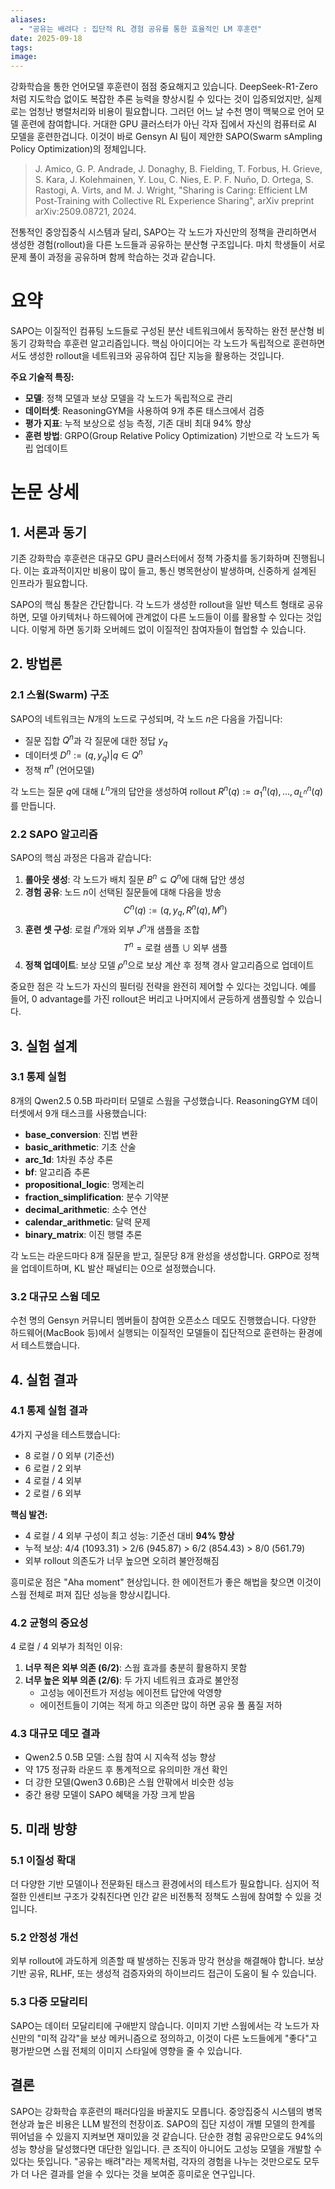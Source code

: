 ```yaml
---
aliases:
  - "공유는 배려다 : 집단적 RL 경험 공유를 통한 효율적인 LM 후훈련"
date: 2025-09-18
tags:
image:
---
```

강화학습을 통한 언어모델 후훈련이 점점 중요해지고 있습니다. DeepSeek-R1-Zero처럼 지도학습 없이도 복잡한 추론 능력을 향상시킬 수 있다는 것이 입증되었지만, 실제로는 엄청난 병렬처리와 비용이 필요합니다. 그러던 어느 날 수천 명이 맥북으로 언어 모델 훈련에 참여합니다. 거대한 GPU 클러스터가 아닌 각자 집에서 자신의 컴퓨터로 AI 모델을 훈련한겁니다. 이것이 바로 Gensyn AI 팀이 제안한 SAPO(Swarm sAmpling Policy Optimization)의 정체입니다. 

>J. Amico, G. P. Andrade, J. Donaghy, B. Fielding, T. Forbus, H. Grieve, S. Kara, J. Kolehmainen, Y. Lou, C. Nies, E. P. F. Nuño, D. Ortega, S. Rastogi, A. Virts, and M. J. Wright, "Sharing is Caring: Efficient LM Post-Training with Collective RL Experience Sharing", arXiv preprint arXiv:2509.08721, 2024.

전통적인 중앙집중식 시스템과 달리, SAPO는 각 노드가 자신만의 정책을 관리하면서 생성한 경험(rollout)을 다른 노드들과 공유하는 분산형 구조입니다. 마치 학생들이 서로 문제 풀이 과정을 공유하며 함께 학습하는 것과 같습니다.

# 요약

SAPO는 이질적인 컴퓨팅 노드들로 구성된 분산 네트워크에서 동작하는 완전 분산형 비동기 강화학습 후훈련 알고리즘입니다. 핵심 아이디어는 각 노드가 독립적으로 훈련하면서도 생성한 rollout을 네트워크와 공유하여 집단 지능을 활용하는 것입니다.

**주요 기술적 특징:**

- **모델**: 정책 모델과 보상 모델을 각 노드가 독립적으로 관리
- **데이터셋**: ReasoningGYM을 사용하여 9개 추론 태스크에서 검증
- **평가 지표**: 누적 보상으로 성능 측정, 기존 대비 최대 94% 향상
- **훈련 방법**: GRPO(Group Relative Policy Optimization) 기반으로 각 노드가 독립 업데이트

# 논문 상세

## 1. 서론과 동기

기존 강화학습 후훈련은 대규모 GPU 클러스터에서 정책 가중치를 동기화하며 진행됩니다. 이는 효과적이지만 비용이 많이 들고, 통신 병목현상이 발생하며, 신중하게 설계된 인프라가 필요합니다.

SAPO의 핵심 통찰은 간단합니다. 각 노드가 생성한 rollout을 일반 텍스트 형태로 공유하면, 모델 아키텍처나 하드웨어에 관계없이 다른 노드들이 이를 활용할 수 있다는 것입니다. 이렇게 하면 동기화 오버헤드 없이 이질적인 참여자들이 협업할 수 있습니다.

## 2. 방법론

### 2.1 스웜(Swarm) 구조

SAPO의 네트워크는 $N$개의 노드로 구성되며, 각 노드 $n$은 다음을 가집니다:

- 질문 집합 $Q^n$과 각 질문에 대한 정답 $y_q$
- 데이터셋 $D^n := {(q, y_q) | q \in Q^n}$
- 정책 $\pi^n$ (언어모델)

각 노드는 질문 $q$에 대해 $L^n$개의 답안을 생성하여 rollout $R^n(q) := {a^n_1(q), ..., a^n_{L^n}(q)}$를 만듭니다.

### 2.2 SAPO 알고리즘

SAPO의 핵심 과정은 다음과 같습니다:

1. **롤아웃 생성**: 각 노드가 배치 질문 $B^n \subseteq Q^n$에 대해 답안 생성
2. **경험 공유**: 노드 $n$이 선택된 질문들에 대해 다음을 방송 $$C^n(q) := (q, y_q, R^n(q), M^n)$$
3. **훈련 셋 구성**: 로컬 $I^n$개와 외부 $J^n$개 샘플을 조합 $$T^n = \text{로컬 샘플} \cup \text{외부 샘플}$$
4. **정책 업데이트**: 보상 모델 $\rho^n$으로 보상 계산 후 정책 경사 알고리즘으로 업데이트

중요한 점은 각 노드가 자신의 필터링 전략을 완전히 제어할 수 있다는 것입니다. 예를 들어, 0 advantage를 가진 rollout은 버리고 나머지에서 균등하게 샘플링할 수 있습니다.

## 3. 실험 설계

### 3.1 통제 실험

8개의 Qwen2.5 0.5B 파라미터 모델로 스웜을 구성했습니다. ReasoningGYM 데이터셋에서 9개 태스크를 사용했습니다:

- **base_conversion**: 진법 변환
- **basic_arithmetic**: 기초 산술
- **arc_1d**: 1차원 추상 추론
- **bf**: 알고리즘 추론
- **propositional_logic**: 명제논리
- **fraction_simplification**: 분수 기약분
- **decimal_arithmetic**: 소수 연산
- **calendar_arithmetic**: 달력 문제
- **binary_matrix**: 이진 행렬 추론

각 노드는 라운드마다 8개 질문을 받고, 질문당 8개 완성을 생성합니다. GRPO로 정책을 업데이트하며, KL 발산 패널티는 0으로 설정했습니다.

### 3.2 대규모 스웜 데모

수천 명의 Gensyn 커뮤니티 멤버들이 참여한 오픈소스 데모도 진행했습니다. 다양한 하드웨어(MacBook 등)에서 실행되는 이질적인 모델들이 집단적으로 훈련하는 환경에서 테스트했습니다.

## 4. 실험 결과

### 4.1 통제 실험 결과

4가지 구성을 테스트했습니다:

- 8 로컬 / 0 외부 (기준선)
- 6 로컬 / 2 외부
- 4 로컬 / 4 외부
- 2 로컬 / 6 외부

**핵심 발견:**

- 4 로컬 / 4 외부 구성이 최고 성능: 기준선 대비 **94% 향상**
- 누적 보상: 4/4 (1093.31) > 2/6 (945.87) > 6/2 (854.43) > 8/0 (561.79)
- 외부 rollout 의존도가 너무 높으면 오히려 불안정해짐

흥미로운 점은 "Aha moment" 현상입니다. 한 에이전트가 좋은 해법을 찾으면 이것이 스웜 전체로 퍼져 집단 성능을 향상시킵니다.

### 4.2 균형의 중요성

4 로컬 / 4 외부가 최적인 이유:

1. **너무 적은 외부 의존 (6/2)**: 스웜 효과를 충분히 활용하지 못함
2. **너무 높은 외부 의존 (2/6)**: 두 가지 네트워크 효과로 불안정
    - 고성능 에이전트가 저성능 에이전트 답안에 악영향
    - 에이전트들이 기여는 적게 하고 의존만 많이 하면 공유 풀 품질 저하

### 4.3 대규모 데모 결과

- Qwen2.5 0.5B 모델: 스웜 참여 시 지속적 성능 향상
- 약 175 정규화 라운드 후 통계적으로 유의미한 개선 확인
- 더 강한 모델(Qwen3 0.6B)은 스웜 안팎에서 비슷한 성능
- 중간 용량 모델이 SAPO 혜택을 가장 크게 받음

## 5. 미래 방향

### 5.1 이질성 확대

더 다양한 기반 모델이나 전문화된 태스크 환경에서의 테스트가 필요합니다. 심지어 적절한 인센티브 구조가 갖춰진다면 인간 같은 비전통적 정책도 스웜에 참여할 수 있을 것입니다.

### 5.2 안정성 개선

외부 rollout에 과도하게 의존할 때 발생하는 진동과 망각 현상을 해결해야 합니다. 보상 기반 공유, RLHF, 또는 생성적 검증자와의 하이브리드 접근이 도움이 될 수 있습니다.

### 5.3 다중 모달리티

SAPO는 데이터 모달리티에 구애받지 않습니다. 이미지 기반 스웜에서는 각 노드가 자신만의 "미적 감각"을 보상 메커니즘으로 정의하고, 이것이 다른 노드들에게 "좋다"고 평가받으면 스웜 전체의 이미지 스타일에 영향을 줄 수 있습니다.

## 결론

SAPO는 강화학습 후훈련의 패러다임을 바꿀지도 모릅니다. 중앙집중식 시스템의 병목현상과 높은 비용은 LLM 발전의 천장이죠. SAPO의 집단 지성이 개별 모델의 한계를 뛰어넘을 수 있을지 지켜보면 재미있을 것 같습니다. 단순한 경험 공유만으로도 94%의 성능 향상을 달성했다면 대단한 일입니다. 큰 조직이 아니어도 고성능 모델을 개발할 수 있다는 뜻입니다. "공유는 배려"라는 제목처럼, 각자의 경험을 나누는 것만으로도 모두가 더 나은 결과를 얻을 수 있다는 것을 보여준 흥미로운 연구입니다.